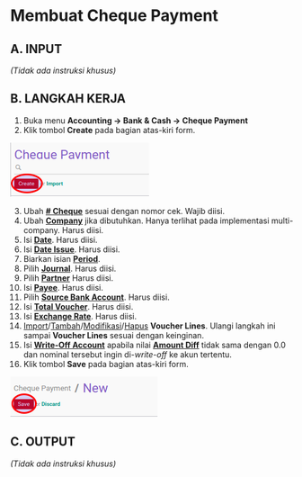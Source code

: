 # Membuat Cheque Payment

## A. INPUT

*(Tidak ada instruksi khusus)*

## B. LANGKAH KERJA

1. Buka menu **Accounting -> Bank & Cash -> Cheque Payment**
2. Klik tombol **Create** pada bagian atas-kiri form.

![](../../img/cheque-payment/tombol-create.png)

3. Ubah **[# Cheque](./penjelasan.md#field-name)** sesuai dengan nomor cek. Wajib diisi.
4. Ubah **[Company](./penjelasan.md#field-company)** jika dibutuhkan. Hanya terlihat pada implementasi multi-company. Harus diisi.
5. Isi **[Date](./penjelasan.md#field-date)**. Harus diisi.
6. Isi **[Date Issue](./penjelasan.md#field-date-issue)**. Harus diisi.
7. Biarkan isian **[Period](./penjelasan.md#field-period)**.
8. Pilih **[Journal](./penjelasan.md#field-journal)**. Harus diisi.
9. Pilih **[Partner](./penjelasan.md#field-partner)** Harus diisi.
10. Isi **[Payee](./penjelasan.md#field-payee)**. Harus diisi.
11. Pilih **[Source Bank Account](./penjelasan.md#field-source-account)**. Harus diisi.
12. Isi **[Total Voucher](./penjelasan.md#field-total-voucher)**. Harus diisi.
13. Isi **[Exchange Rate](./penjelasan.md#field-exchange-rate)**. Harus diisi.
14. <a name="l14">[Import](./membuat-detail-import.md)/[Tambah](./membuat-detail-manual.md)/[Modifikasi](./line-modifikasi.md)/[Hapus](./line-hapus.md) **Voucher Lines**</a>. Ulangi langkah ini sampai **Voucher Lines** sesuai dengan keinginan.
15. <a name="langkah-15">Isi</a> **[Write-Off Account](./penjelasan.md#field-writeoff-account)** apabila nilai **[Amount Diff](./penjelasan.md#field-amount-diff)** tidak sama dengan 0.0 dan nominal tersebut ingin di-*write-off* ke akun tertentu.
16. Klik tombol **Save** pada bagian atas-kiri form.

![](../../img/cheque-payment/tombol-save.png)

## C. OUTPUT

*(Tidak ada instruksi khusus)*
